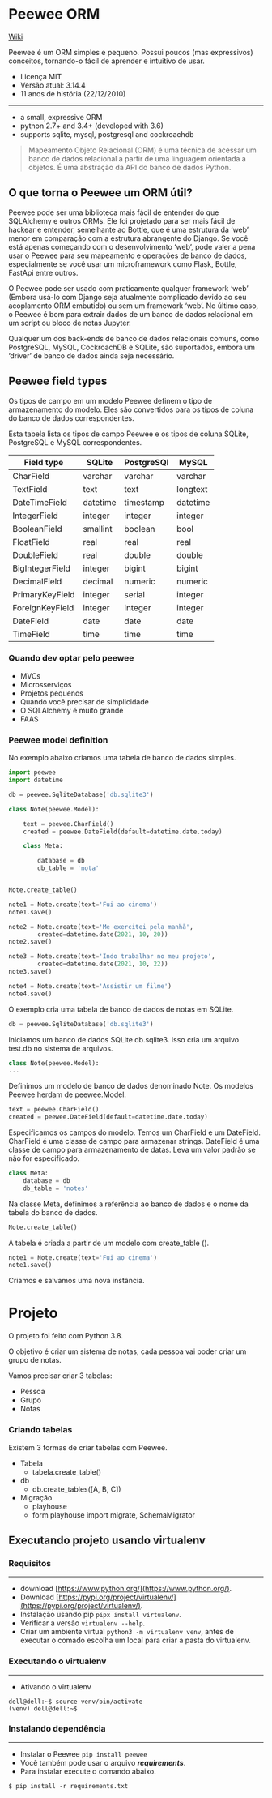 # Peewee ORM

[Wiki](https://github.com/GabrielIFPB/peewee-orm/wiki)

Peewee é um ORM simples e pequeno. Possui poucos (mas expressivos) conceitos, tornando-o fácil de aprender
e intuitivo de usar.

* Licença MIT
* Versão atual: 3.14.4
* 11 anos de história (22/12/2010)
---
* a small, expressive ORM
* python 2.7+ and 3.4+ (developed with 3.6)
* supports sqlite, mysql, postgresql and cockroachdb

> Mapeamento Objeto Relacional (ORM) é uma técnica de acessar um banco de dados relacional a partir
> de uma linguagem orientada a objetos. É uma abstração da API do banco de dados Python.

## O que torna o Peewee um ORM útil?

Peewee pode ser uma biblioteca mais fácil de entender do que SQLAlchemy e outros ORMs. Ele foi projetado para ser mais 
fácil de hackear e entender, semelhante ao Bottle, que é uma estrutura da ‘web’ menor em comparação
com a estrutura abrangente do Django. Se você está apenas começando com o desenvolvimento ‘web’, pode valer a pena 
usar o Peewee para seu mapeamento e operações de banco de dados, especialmente se você usar um microframework
como Flask, Bottle, FastApi entre outros.

O Peewee pode ser usado com praticamente qualquer framework ‘web’ (Embora usá-lo com Django seja atualmente 
complicado devido ao seu acoplamento ORM embutido) ou sem um framework ‘web’. No último caso, o Peewee é bom para
extrair dados de um banco de dados relacional em um script ou bloco de notas Jupyter.

Qualquer um dos back-ends de banco de dados relacionais comuns, como PostgreSQL, MySQL, CockroachDB e SQLite, são suportados, 
embora um ‘driver’ de banco de dados ainda seja necessário.

## Peewee field types

Os tipos de campo em um modelo Peewee definem o tipo de armazenamento do modelo. Eles são convertidos para
os tipos de coluna do banco de dados correspondentes.

Esta tabela lista os tipos de campo Peewee e os tipos de coluna SQLite, PostgreSQL e MySQL correspondentes. 

Field type      | SQLite   | PostgreSQl | MySQL
----------------|----------|------------|---------
CharField       | varchar  | varchar    | varchar
TextField       | text     | text       | longtext
DateTimeField   | datetime | timestamp  | datetime
IntegerField    | integer  | integer    | integer
BooleanField    | smallint | boolean    | bool
FloatField      | real     | real       | real
DoubleField     | real     | double     | double
BigIntegerField | integer  | bigint     | bigint
DecimalField    | decimal  | numeric    | numeric
PrimaryKeyField | integer  | serial     | integer
ForeignKeyField | integer  | integer    | integer
DateField       | date     | date       | date
TimeField       | time     | time       | time

### Quando dev optar pelo peewee

- MVCs
- Microsserviços
- Projetos pequenos
- Quando você precisar de simplicidade
- O SQLAlchemy é muito grande
- FAAS

### Peewee model definition

No exemplo abaixo criamos uma tabela de banco de dados simples.
```python
import peewee
import datetime

db = peewee.SqliteDatabase('db.sqlite3')

class Note(peewee.Model):

    text = peewee.CharField()
    created = peewee.DateField(default=datetime.date.today)

    class Meta:

        database = db
        db_table = 'nota'


Note.create_table()

note1 = Note.create(text='Fui ao cinema')
note1.save()

note2 = Note.create(text='Me exercitei pela manhã',
        created=datetime.date(2021, 10, 20))
note2.save()

note3 = Note.create(text='Indo trabalhar no meu projeto',
        created=datetime.date(2021, 10, 22))
note3.save()

note4 = Note.create(text='Assistir um filme')
note4.save()
```

O exemplo cria uma tabela de banco de dados de notas em SQLite. 

```python
db = peewee.SqliteDatabase('db.sqlite3')
```

Iniciamos um banco de dados SQLite db.sqlite3. Isso cria um arquivo test.db no sistema de arquivos.

```python
class Note(peewee.Model):
...
```

Definimos um modelo de banco de dados denominado Note. Os modelos Peewee herdam de peewee.Model.

```python
text = peewee.CharField()
created = peewee.DateField(default=datetime.date.today)
```

Especificamos os campos do modelo. Temos um CharField e um DateField. CharField é uma classe de campo para
armazenar strings. DateField é uma classe de campo para armazenamento de datas. Leva um valor padrão se não for especificado.

```python
class Meta:
    database = db
    db_table = 'notes'
```

Na classe Meta, definimos a referência ao banco de dados e o nome da tabela do banco de dados. 

```python
Note.create_table()
```

A tabela é criada a partir de um modelo com create_table ().

```python
note1 = Note.create(text='Fui ao cinema')
note1.save()
```
Criamos e salvamos uma nova instância.

# Projeto

O projeto foi feito com Python 3.8.

O objetivo é criar um sistema de notas, cada pessoa vai poder criar um grupo de notas.

Vamos precisar criar 3 tabelas:
- Pessoa
- Grupo
- Notas

### Criando tabelas

Existem 3 formas de criar tabelas com Peewee.

- Tabela
    - tabela.create_table()
- db
    - db.create_tables([A, B, C])
- Migração
    - playhouse
    - form playhouse import migrate, SchemaMigrator

## Executando projeto usando virtualenv

### Requisitos
___
- download [https://www.python.org/](https://www.python.org/).
- Download [https://pypi.org/project/virtualenv/](https://pypi.org/project/virtualenv/).
- Instalação usando pip ```pipx install virtualenv```.
- Verificar a versão ```virtualenv --help```.
- Criar um ambiente virtual ```python3 -m virtualenv venv```, antes de executar o comado escolha um local para criar a pasta do virtualenv.

### Executando o virtualenv
___

- Ativando o virtualenv
```shell
dell@dell:~$ source venv/bin/activate
(venv) dell@dell:~$
```

### Instalando dependência
___
- Instalar o Peewee ```pip install peewee```
- Você também pode usar o arquivo **_requirements_**.
- Para instalar execute o comando abaixo.

```shell
$ pip install -r requirements.txt
```

